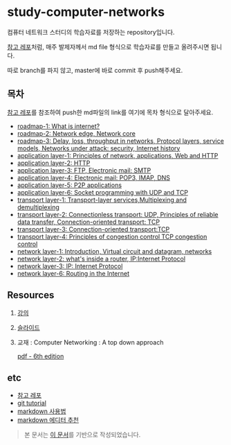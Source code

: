 # study-computer-networks

컴퓨터 네트워크 스터디의 학습자료를 저장하는 repository입니다.

[참고 레포](https://github.com/Yooii-Studios/Clean-Code)처럼, 매주 발제자께서 md file 형식으로 학습자료를 만들고 올려주시면 됩니다.

따로 branch를 파지 않고, master에 바로 commit 후 push해주세요. 

## 목차

[참고 레포](https://github.com/Yooii-Studios/Clean-Code)를 참조하여 push한 md파일의 link를 여기에 목차 형식으로 달아주세요.

- [roadmap-1: What is internet?](chapter1/roadmap-1.md)
- [roadmap-2: Network edge, Network core](chapter1/roadmap-2.md)
- [roadmap-3: Delay, loss, throughput in networks, Protocol layers, service models, Networks under attack: security, Internet history](chapter1/roadmap-3.md)
- [application layer-1: Principles of network, applications, Web and HTTP](chapter2/application-layer-1.md)
- [application layer-2: HTTP](chapter2/application-layer-2.md) 
- [application layer-3: FTP, Electronic mail: SMTP](chapter2/application-layer-3.md)
- [application layer-4: Electronic mail: POP3, IMAP, DNS](chapter2/application-layer-4.md)
- [application layer-5: P2P applications](chapter2/application-5.md)
- [application layer-6: Socket programming with UDP and TCP](chapter2/application-layer-6.md)
- [transport layer-1: Transport-layer services,Multiplexing and demultiplexing](chapter3/transport-layer-1.md)
- [transport layer-2: Connectionless transport: UDP, Principles of reliable data transfer, Connection-oriented transport: TCP](chapter3/transport-layer-2.md)
- [transport layer-3: Connection-oriented transport:TCP](chapter3/transport-layer-3.md)
- [transport layer-4: Principles of congestion control TCP congestion control](chapter3/transport-layer-4.md)
- [network layer-1: Introduction, Virtual circuit and datagram, networks](chapter4/network-layer-1.md)
- [network layer-2: what's inside a router, IP:Internet Protocol](chapter4/network-2.md)
- [network layer-3: IP: Internet Protocol](chapter4/network-3.md)
- [network layer-6: Routing in the Internet](chapter4/network-6.md)

## Resources

1. [강의](http://www.kocw.net/home/cview.do?mty=p&kemId=1046412)

2. [슬라이드](http://www-net.cs.umass.edu/kurose-ross-ppt-6e/)

3. 교재 : Computer Networking : A top down approach

   [pdf - 6th edition](<https://eclass.teicrete.gr/modules/document/file.php/TP326/%CE%98%CE%B5%CF%89%CF%81%CE%AF%CE%B1%20(Lectures)/Computer_Networking_A_Top-Down_Approach.pdf>)

## etc

- [참고 레포](https://github.com/Yooii-Studios/Clean-Code)
- [git tutorial](https://backlog.com/git-tutorial/kr/intro/intro1_1.html)
- [markdown 사용법](https://gist.github.com/ihoneymon/652be052a0727ad59601)
- [markdown 에디터 추천](https://futurecreator.github.io/2018/07/20/what-are-the-best-markdown-editor/)

> 본 문서는 [이 문서](https://github.com/Yeonduru/study-cs-network)를 기반으로 작성되었습니다.
